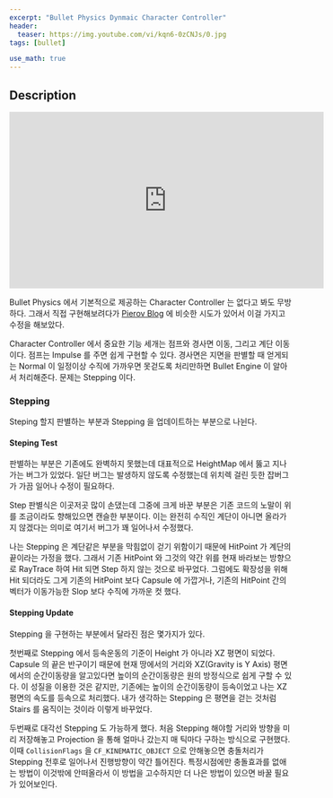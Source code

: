 ```yaml
---
excerpt: "Bullet Physics Dynmaic Character Controller"
header:
  teaser: https://img.youtube.com/vi/kqn6-0zCNJs/0.jpg
tags: [bullet]

use_math: true
---
```


## Description

<iframe width="560" height="315" src="https://www.youtube.com/embed/kqn6-0zCNJs" frameborder="0" allowfullscreen></iframe>

<br/>

Bullet Physics 에서 기본적으로 제공하는 Character Controller 는 없다고 봐도 무방하다. 그래서 직접 구현해보려다가 [Pierov Blog](https://www.pierov.org/2020/05/23/dynamic-character-controller-bullet/) 에 비슷한 시도가 있어서 이걸 가지고 수정을 해보았다.

Character Controller 에서 중요한 기능 세개는 점프와 경사면 이동, 그리고 계단 이동이다. 점프는 Impulse 를 주면 쉽게 구현할 수 있다. 경사면은 지면을 판별할 때 얻게되는 Normal 이 일정이상 수직에 가까우면 못걷도록 처리만하면 Bullet Engine 이 알아서 처리해준다. 문제는 Stepping 이다.

### Stepping

Steping 할지 판별하는 부분과 Stepping 을 업데이트하는 부분으로 나뉜다.


#### Steping Test

판별하는 부분은 기존에도 완벽하지 못했는데 대표적으로 HeightMap 에서 뚫고 지나가는 버그가 있었다. 일단 버그는 발생하지 않도록 수정했는데 위치렉 걸린 듯한 잡버그가 가끔 일어나 수정이 필요하다.

Step 판별식은 이곳저곳 많이 손댔는데 그중에 크게 바꾼 부분은 기존 코드의 노말이 위를 조금이라도 향해있으면 캔슬한 부분이다. 이는 완전히 수직인 계단이 아니면 올라가지 않겠다는 의미로 여기서 버그가 꽤 일어나서 수정했다.

나는 Stepping 은 계단같은 부분을 막힘없이 걷기 위함이기 때문에 HitPoint 가 계단의 끝이라는 가정을 했다. 그래서 기존 HitPoint 와 그것의 약간 위를 현재 바라보는 방향으로 RayTrace 하여 Hit 되면 Step 하지 않는 것으로 바꾸었다. 그럼에도 확장성을 위해 Hit 되더라도 그게 기존의 HitPoint 보다 Capsule 에 가깝거나, 기존의 HitPoint 간의 벡터가 이동가능한 Slop 보다 수직에 가까운 컷 했다.

#### Stepping Update

Stepping 을 구현하는 부분에서 달라진 점은 몇가지가 있다.

첫번째로 Stepping 에서 등속운동의 기준이 Height 가 아니라 XZ 평면이 되었다. Capsule 의 끝은 반구이기 때문에 현재 땅에서의 거리와 XZ(Gravity is Y Axis) 평면에서의 순간이동량을 알고있다면 높이의 순간이동량은 원의 방정식으로 쉽게 구할 수 있다. 이 성질을 이용한 것은 같지만, 기존에는 높이의 순간이동량이 등속이었고 나는 XZ 평면의 속도를 등속으로 처리했다. 내가 생각하는 Stepping 은 평면을 걷는 것처럼 Stairs 를 움직이는 것이라 이렇게 바꾸었다.

두번째로 대각선 Stepping 도 가능하게 했다. 처음 Stepping 해야할 거리와 방향을 미리 저장해놓고 Projection 을 통해 얼마나 갔는지 매 틱마다 구하는 방식으로 구현했다. 이때 ```CollisionFlags``` 을 ```CF_KINEMATIC_OBJECT``` 으로 안해놓으면 충돌처리가 Stepping 전후로 일어나서 진행방향이 약간 틀어진다. 특정시점에만 충돌효과를 없애는 방법이 이것밖에 안떠올라서 이 방법을 고수하지만 더 나은 방법이 있으면 바꿀 필요가 있어보인다. 
